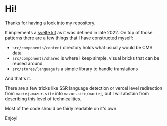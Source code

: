 # Hi!

Thanks for having a look into my repository.

It implements a [svelte kit](https://kit.svelte.dev/) as it was defined in late 2022. On top of those patterns there are a few things that I have constructed myself:

- `src/components/content` directory holds what usually would be CMS data
- `src/components/shared` is where I keep simple, visual bricks that can be reused around
- `src/stores/language` is a simple library to handle translations

And that's it.

There are a few tricks like SSR language detection or vercel level redirection from `maciej.mazur.site` into `mazur.site/maciej`, but I will abstain from describing this level of technicalities.

Most of the code should be fairly readable on it's own.

Enjoy!
